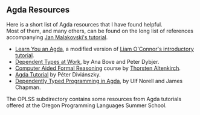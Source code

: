 ## Agda Resources

Here is a short list of Agda resources that I have found helpful.  
Most of them, and many others, can be found on the long list of references accompanying [Jan Malakovski's tutorial](http://oxij.org/note/BrutalDepTypes/).  

+ [Learn You an Agda](http://williamdemeo.github.io/2014/02/27/learn-you-an-agda/), a modified version of [Liam O'Connor's introductory tutorial](http://learnyouanagda.liamoc.net/).
+ [Dependent Types at Work](http://www.cse.chalmers.se/~peterd/papers/DependentTypesAtWork.pdf), by Ana Bove and Peter Dybjer.
+ [Computer Aided Formal Reasoning](http://www.cs.nott.ac.uk/~txa/g53cfr/)
  course by [Thorsten Altenkirch](http://www.cs.nott.ac.uk/~txa/).
+ [Agda Tutorial](https://people.inf.elte.hu/divip/AgdaTutorial/Index.html) by Péter Diviánszky.
+ [Dependently Typed Programming in Agda](http://www.cse.chalmers.se/~ulfn/papers/afp08/tutorial.pdf), by Ulf Norell and James Chapman.

The OPLSS subdirectory contains some resources from Agda tutorials offered at the Oregon Programming
Languages Summer School.
